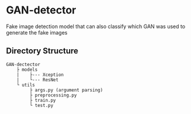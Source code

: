 # GAN-detector
Fake image detection model that can also classify which GAN was used to generate the fake images

## Directory Structure
```
GAN-dectector
    ├ models
    |    ├--- Xception
    |    └--- ResNet
    └ utils
         ├ args.py (argument parsing) 
         ├ preprocessing.py
         ├ train.py
         └ test.py
```